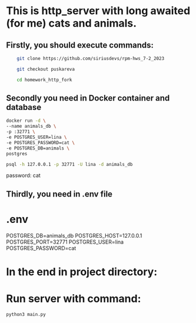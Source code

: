 # This is http_server with long awaited (for me) cats and animals.
## Firstly, you should execute commands:
```bash
    git clone https://github.com/siriusdevs/rpm-hws_7-2_2023

    git checkout puskareva

    cd homework_http_fork
```

## Secondly you need in Docker container and database

```bash
docker run -d \
--name animals_db \
-p :32771 \
-e POSTGRES_USER=lina \
-e POSTGRES_PASSWORD=cat \
-e POSTGRES_DB=animals \
postgres
```

```bash
psql -h 127.0.0.1 -p 32771 -U lina -d animals_db
``` 
password: cat

## Thirdly, you need in .env file
# .env
POSTGRES_DB=animals_db
POSTGRES_HOST=127.0.0.1
POSTGRES_PORT=32771
POSTGRES_USER=lina
POSTGRES_PASSWORD=cat

# In the end in project directory:
# Run server with command:
    python3 main.py
